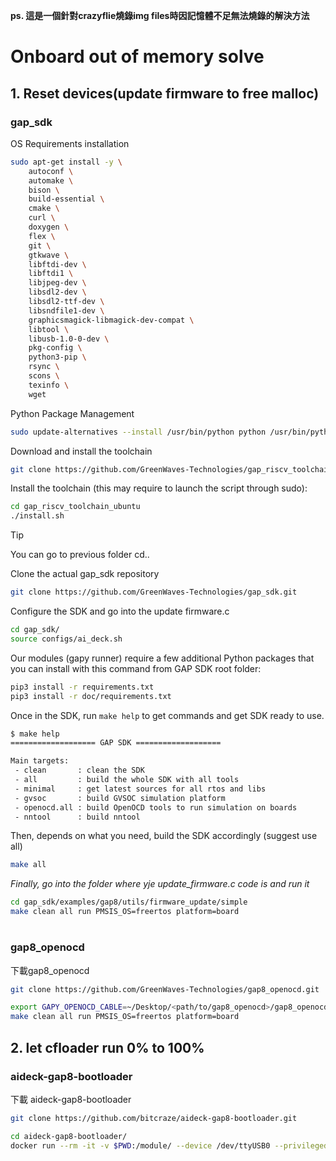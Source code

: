 **ps. 這是一個針對crazyflie燒錄img files時因記憶體不足無法燒錄的解決方法**

# Onboard out of memory solve

## 1. Reset devices(update firmware to free malloc)
### gap_sdk
OS Requirements installation
```bash
sudo apt-get install -y \
    autoconf \
    automake \
    bison \
    build-essential \
    cmake \
    curl \
    doxygen \
    flex \
    git \
    gtkwave \
    libftdi-dev \
    libftdi1 \
    libjpeg-dev \
    libsdl2-dev \
    libsdl2-ttf-dev \
    libsndfile1-dev \
    graphicsmagick-libmagick-dev-compat \
    libtool \
    libusb-1.0-0-dev \
    pkg-config \
    python3-pip \
    rsync \
    scons \
    texinfo \
    wget
```

Python Package Management
```bash
sudo update-alternatives --install /usr/bin/python python /usr/bin/python3 10
```

Download and install the toolchain
```bash
git clone https://github.com/GreenWaves-Technologies/gap_riscv_toolchain_ubuntu.git
```

Install the toolchain (this may require to launch the script through sudo):
```bash
cd gap_riscv_toolchain_ubuntu
./install.sh
```

> [!TIP]
> You can go to previous folder cd..

Clone the actual gap_sdk repository
```bash
git clone https://github.com/GreenWaves-Technologies/gap_sdk.git
```

Configure the SDK and go into the update firmware.c
```bash
cd gap_sdk/
source configs/ai_deck.sh
```

Our modules (gapy runner) require a few additional Python packages that you can install with this command from GAP SDK root folder:
```bash
pip3 install -r requirements.txt
pip3 install -r doc/requirements.txt
```

Once in the SDK, run ``make help`` to get commands and get SDK ready to use.
```bash
$ make help
=================== GAP SDK ===================

Main targets:
 - clean       : clean the SDK
 - all         : build the whole SDK with all tools
 - minimal     : get latest sources for all rtos and libs
 - gvsoc       : build GVSOC simulation platform
 - openocd.all : build OpenOCD tools to run simulation on boards
 - nntool      : build nntool
```

Then, depends on what you need, build the SDK accordingly (suggest use all)
```bash
make all
```

*Finally, go into the folder where yje update_firmware.c code is and run it*
```bash
cd gap_sdk/examples/gap8/utils/firmware_update/simple
make clean all run PMSIS_OS=freertos platform=board
```
#
#
#
### gap8_openocd
下載gap8_openocd
```bash
git clone https://github.com/GreenWaves-Technologies/gap8_openocd.git
```
```bash
export GAPY_OPENOCD_CABLE=~/Desktop/<path/to/gap8_openocd>/gap8_openocd/tcl/interface/ftdi/olimex-arm-usb-tiny-h.cfg
make clean all run PMSIS_OS=freertos platform=board
```

## 2. let cfloader run 0% to 100%
### aideck-gap8-bootloader
下載 aideck-gap8-bootloader
```bash
git clone https://github.com/bitcraze/aideck-gap8-bootloader.git
```
```bash
cd aideck-gap8-bootloader/
docker run --rm -it -v $PWD:/module/ --device /dev/ttyUSB0 --privileged -P bitcraze/aideck /bin/bash -c 'export GAPY_OPENOCD_CABLE=interface/ftdi/olimex-arm-usb-tiny-h.cfg; source /gap_sdk/configs/ai_deck.sh; cd /module/;  make all image flash'
```
